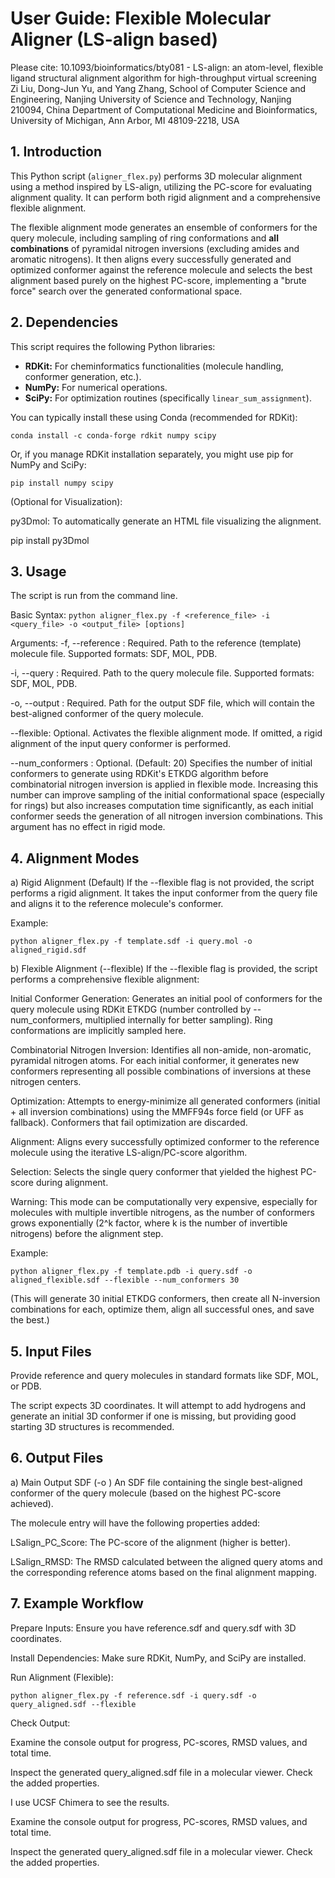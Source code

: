# User Guide: Flexible Molecular Aligner (LS-align based)

Please cite: 10.1093/bioinformatics/bty081 - LS-align: an atom-level, flexible ligand structural alignment algorithm for high-throughput virtual screening 
Zi Liu, Dong-Jun Yu, and Yang Zhang,
School of Computer Science and Engineering, Nanjing University of Science and Technology, Nanjing 210094, China
Department of Computational Medicine and Bioinformatics, University of Michigan, Ann Arbor, MI 48109-2218, USA


## 1. Introduction

This Python script (`aligner_flex.py`) performs 3D molecular alignment using a method inspired by LS-align, utilizing the PC-score for evaluating alignment quality. It can perform both rigid alignment and a comprehensive flexible alignment.

The flexible alignment mode generates an ensemble of conformers for the query molecule, including sampling of ring conformations and **all combinations** of pyramidal nitrogen inversions (excluding amides and aromatic nitrogens). It then aligns every successfully generated and optimized conformer against the reference molecule and selects the best alignment based purely on the highest PC-score, implementing a "brute force" search over the generated conformational space.

## 2. Dependencies

This script requires the following Python libraries:

* **RDKit:** For cheminformatics functionalities (molecule handling, conformer generation, etc.).
* **NumPy:** For numerical operations.
* **SciPy:** For optimization routines (specifically `linear_sum_assignment`).

You can typically install these using Conda (recommended for RDKit):

`conda install -c conda-forge rdkit numpy scipy`

Or, if you manage RDKit installation separately, you might use pip for NumPy and SciPy:

`pip install numpy scipy`

(Optional for Visualization):

py3Dmol: To automatically generate an HTML file visualizing the alignment.

pip install py3Dmol

## 3. Usage
The script is run from the command line.

Basic Syntax:
`python aligner_flex.py -f <reference_file> -i <query_file> -o <output_file> [options]`

Arguments:
-f, --reference <file>: Required. Path to the reference (template) molecule file. Supported formats: SDF, MOL, PDB.

-i, --query <file>: Required. Path to the query molecule file. Supported formats: SDF, MOL, PDB.

-o, --output <file>: Required. Path for the output SDF file, which will contain the best-aligned conformer of the query molecule.

--flexible: Optional. Activates the flexible alignment mode. If omitted, a rigid alignment of the input query conformer is performed.

--num_conformers <N>: Optional. (Default: 20) Specifies the number of initial conformers to generate using RDKit's ETKDG algorithm before combinatorial nitrogen inversion is applied in flexible mode. Increasing this number can improve sampling of the initial conformational space (especially for rings) but also increases computation time significantly, as each initial conformer seeds the generation of all nitrogen inversion combinations. This argument has no effect in rigid mode.

## 4. Alignment Modes
a) Rigid Alignment (Default)
If the --flexible flag is not provided, the script performs a rigid alignment. It takes the input conformer from the query file and aligns it to the reference molecule's conformer.

Example:

`python aligner_flex.py -f template.sdf -i query.mol -o aligned_rigid.sdf`

b) Flexible Alignment (--flexible)
If the --flexible flag is provided, the script performs a comprehensive flexible alignment:

Initial Conformer Generation: Generates an initial pool of conformers for the query molecule using RDKit ETKDG (number controlled by --num_conformers, multiplied internally for better sampling). Ring conformations are implicitly sampled here.

Combinatorial Nitrogen Inversion: Identifies all non-amide, non-aromatic, pyramidal nitrogen atoms. For each initial conformer, it generates new conformers representing all possible combinations of inversions at these nitrogen centers.

Optimization: Attempts to energy-minimize all generated conformers (initial + all inversion combinations) using the MMFF94s force field (or UFF as fallback). Conformers that fail optimization are discarded.

Alignment: Aligns every successfully optimized conformer to the reference molecule using the iterative LS-align/PC-score algorithm.

Selection: Selects the single query conformer that yielded the highest PC-score during alignment.

Warning: This mode can be computationally very expensive, especially for molecules with multiple invertible nitrogens, as the number of conformers grows exponentially (2^k factor, where k is the number of invertible nitrogens) before the alignment step.

Example:

`python aligner_flex.py -f template.pdb -i query.sdf -o aligned_flexible.sdf --flexible --num_conformers 30`

(This will generate 30 initial ETKDG conformers, then create all N-inversion combinations for each, optimize them, align all successful ones, and save the best.)

## 5. Input Files
Provide reference and query molecules in standard formats like SDF, MOL, or PDB.

The script expects 3D coordinates. It will attempt to add hydrogens and generate an initial 3D conformer if one is missing, but providing good starting 3D structures is recommended.

## 6. Output Files
a) Main Output SDF (-o <file>)
An SDF file containing the single best-aligned conformer of the query molecule (based on the highest PC-score achieved).

The molecule entry will have the following properties added:

LSalign_PC_Score: The PC-score of the alignment (higher is better).

LSalign_RMSD: The RMSD calculated between the aligned query atoms and the corresponding reference atoms based on the final alignment mapping.

## 7. Example Workflow
Prepare Inputs: Ensure you have reference.sdf and query.sdf with 3D coordinates.

Install Dependencies: Make sure RDKit, NumPy, and SciPy are installed.

Run Alignment (Flexible):

`python aligner_flex.py -f reference.sdf -i query.sdf -o query_aligned.sdf --flexible`

Check Output:

Examine the console output for progress, PC-scores, RMSD values, and total time.

Inspect the generated query_aligned.sdf file in a molecular viewer. Check the added properties.

I use UCSF Chimera to see the results.

Examine the console output for progress, PC-scores, RMSD values, and total time.

Inspect the generated query_aligned.sdf file in a molecular viewer. Check the added properties.


